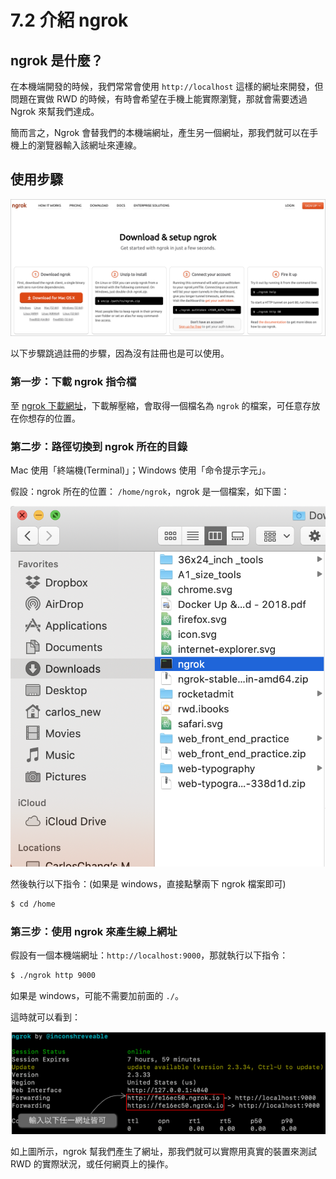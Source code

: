 # 7.2 介紹 ngrok

## ngrok 是什麼？

在本機端開發的時候，我們常常會使用 `http://localhost` 這樣的網址來開發，但問題在實做 RWD 的時候，有時會希望在手機上能實際瀏覽，那就會需要透過 Ngrok 來幫我們達成。

簡而言之，Ngrok 會替我們的本機端網址，產生另一個網址，那我們就可以在手機上的瀏覽器輸入該網址來連線。

## 使用步驟

![&#x5716;&#x4E00;&#xFF1A;ngrok &#x4F7F;&#x7528;&#x6B65;&#x9A5F;&#x6307;&#x5F15;](../.gitbook/assets/ngrok_steps.png)

以下步驟跳過註冊的步驟，因為沒有註冊也是可以使用。

### 第一步：下載 ngrok 指令檔

至 [ngrok 下載網址](https://ngrok.com/download)，下載解壓縮，會取得一個檔名為 `ngrok` 的檔案，可任意存放在你想存的位置。

### 第二步：路徑切換到 ngrok 所在的目錄

Mac 使用「終端機\(Terminal\)」；Windows 使用「命令提示字元」。

假設：ngrok 所在的位置： `/home/ngrok`，ngrok 是一個檔案，如下圖：

![&#x5716;&#x4E8C;&#xFF1A;ngrok &#x6A94;&#x6848;](../.gitbook/assets/ngrok-dang-an.png)

然後執行以下指令：\(如果是 windows，直接點擊兩下 ngrok 檔案即可\)

```bash
$ cd /home
```

### 第三步：使用 ngrok 來產生線上網址

假設有一個本機端網址：`http://localhost:9000`，那就執行以下指令：

```bash
$ ./ngrok http 9000
```

如果是 windows，可能不需要加前面的 `./`。

這時就可以看到：

![&#x5716;&#x4E09;&#xFF1A;&#x4F7F;&#x7528; ngrok &#x7522;&#x751F;&#x66AB;&#x6642;&#x7684;&#x7DB2;&#x5740;](../.gitbook/assets/ngrok_demo.png)

如上圖所示，ngrok 幫我們產生了網址，那我們就可以實際用真實的裝置來測試 RWD 的實際狀況，或任何網頁上的操作。




